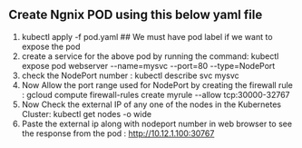 ## Create Ngnix POD using this below yaml file 
   1. kubectl apply -f pod.yaml  ## We must have pod label if we want to expose the pod
   2. create a service for the above pod by running the command: kubectl expose pod webserver --name=mysvc --port=80 --type=NodePort
   3. check the NodePort number : kubectl describe svc mysvc
   4. Now Allow the port range used for NodePort by creating the firewall rule : gcloud compute firewall-rules create myrule --allow tcp:30000-32767
   5. Now Check the external IP of any one of the nodes in the Kubernetes Cluster: kubectl get nodes -o wide
   6. Paste the external ip along with nodeport number in web browser to see the response from the pod : http://10.12.1.100:30767
